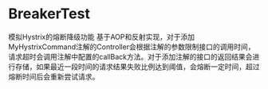 # BreakerTest
模拟Hystrix的熔断降级功能
基于AOP和反射实现，对于添加MyHystrixCommand注解的Controller会根据注解的参数限制接口的调用时间，请求超时会调用注解中配置的callBack方法。对于添加注解的接口的返回结果会进行存储，如果最近一段时间的请求结果失败比例达到阈值，会熔断一定时间，超过熔断时间后会重新尝试请求。
